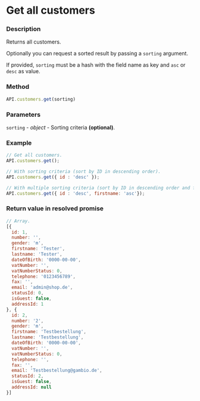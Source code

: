# Get all customers

### Description

Returns all customers.


Optionally you can request a sorted result by passing a `sorting` argument.

If provided, `sorting` must be a hash with the field name as key and `asc` or `desc` as value.  

### Method

```js
API.customers.get(sorting)
```

### Parameters
`sorting` - *object* - Sorting criteria **(optional)**.

### Example

```js
// Get all customers.
API.customers.get();

// With sorting criteria (sort by ID in descending order).
API.customers.get({ id : 'desc' });

// With multiple sorting criteria (sort by ID in descending order and first name in ascending order).
API.customers.get({ id : 'desc', firstname: 'asc'});
```

### Return value in resolved promise

```js
// Array.
[{
  id: 1,
  number: '',
  gender: 'm',
  firstname: 'Tester',
  lastname: 'Tester',
  dateOfBirth: '0000-00-00',
  vatNumber: '',
  vatNumberStatus: 0,
  telephone: '0123456789',
  fax: '',
  email: 'admin@shop.de',
  statusId: 0,
  isGuest: false,
  addressId: 1
}, {
  id: 2,
  number: '2',
  gender: 'm',
  firstname: 'Testbestellung',
  lastname: 'Testbestellung',
  dateOfBirth: '0000-00-00',
  vatNumber: '',
  vatNumberStatus: 0,
  telephone: '',
  fax: '',
  email: 'Testbestellung@gambio.de',
  statusId: 2,
  isGuest: false,
  addressId: null
}]

```
